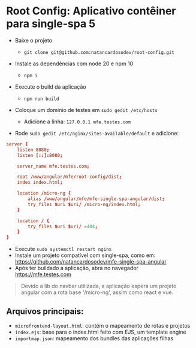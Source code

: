 # Root Config: Aplicativo contêiner para single-spa 5

- Baixe o projeto
  - `git clone git@github.com:natancardosodev/root-config.git`
- Instale as dependências com node 20 e npm 10
  - `npm i`
- Execute o build da aplicação
  - `npm run build`

- Coloque um dominio de testes em `sudo gedit /etc/hosts`
  - Adicione a linha: `127.0.0.1 mfe.testes.com`

- Rode `sudo gedit /etc/nginx/sites-available/default` e adicione:

```conf
server {
	listen 8080;
	listen [::]:8080;

	server_name mfe.testes.com;

	root /www/angular/mfe/root-config/dist;
	index index.html;

	location /micro-ng {
		alias /www/angular/mfe/mfe-single-spa-angular/dist;
		try_files $uri $uri/ /micro-ng/index.html;
	}

	location / {
		try_files $uri $uri/ =404;
	}
}
```

- Execute `sudo systemctl restart nginx`
- Instale um projeto compatível com single-spa, como em: https://github.com/natancardosodev/mfe-single-spa-angular
- Após ter buildado a aplicação, abra no navegador https://mfe.testes.com

> Devido a lib do navbar utilizada, a aplicação espera um projeto angular com a rota base '/micro-ng', assim como react e vue.

## Arquivos principais:
- `microfrontend-layout.html`: contém o mapeamento de rotas e projetos
- `index.ejs`: base para o index.html feito com EJS, um template engine
- `importmap.json`: mapeamento dos bundles das aplicações filhas
